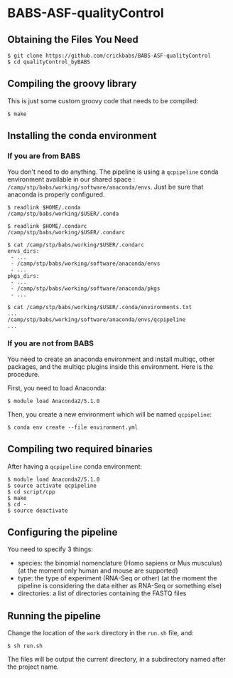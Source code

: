# BABS-ASF-qualityControl

## Obtaining the Files You Need

	$ git clone https://github.com/crickbabs/BABS-ASF-qualityControl
	$ cd qualityControl_byBABS

## Compiling the groovy library

This is just some custom groovy code that needs to be compiled:

	$ make

## Installing the conda environment

### If you are from BABS

You don't need to do anything. The pipeline is using a `qcpipeline` conda  environment available in our shared space : `/camp/stp/babs/working/software/anaconda/envs`. Just be sure that anaconda is properly configured.

	$ readlink $HOME/.conda
	/camp/stp/babs/working/$USER/.conda

	$ readlink $HOME/.condarc
	/camp/stp/babs/working/$USER/.condarc

	$ cat /camp/stp/babs/working/$USER/.condarc
	envs_dirs:
	 - ...
	 - /camp/stp/babs/working/software/anaconda/envs
	 - ...
	pkgs_dirs:
	 - ...
	 - /camp/stp/babs/working/software/anaconda/pkgs
	 - ...

	$ cat /camp/stp/babs/working/$USER/.conda/environments.txt
	...
	/camp/stp/babs/working/software/anaconda/envs/qcpipeline
	...

### If you are not from BABS

You need to create an anaconda environment and install multiqc, other packages, and the multiqc plugins inside this environment. Here is the procedure.

First, you need to load Anaconda:

	$ module load Anaconda2/5.1.0

Then, you create a new environment which will be named `qcpipeline`:

	$ conda env create --file environment.yml

## Compiling two required binaries

After having a `qcpipeline` conda environment:
	
	$ module load Anaconda2/5.1.0
	$ source activate qcpipeline
	$ cd script/cpp
	$ make
	$ cd -
	$ source deactivate

## Configuring the pipeline

You need to specify 3 things:
 - species: the binomial nomenclature (Homo sapiens or Mus musculus) (at the moment only human and mouse are supported)
 - type: the type of experiment (RNA-Seq or other) (at the moment the pipeline is considering the data either as RNA-Seq or something else)
 - directories: a list of directories containing the FASTQ files

## Running the pipeline

Change the location of the `work` directory in the `run.sh` file, and:
	
	$ sh run.sh

The files will be output the current directory, in a subdirectory named after the project name.

